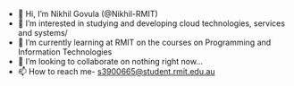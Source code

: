 - 👋 Hi, I’m Nikhil Govula (@Nikhil-RMIT)
- 👀 I’m interested in studying and developing cloud technologies, services and systems/
- 🌱 I’m currently learning at RMIT on the courses on Programming and Information Technologies
- 💞️ I’m looking to collaborate on nothing right now...
- 📫 How to reach me- s3900665@student.rmit.edu.au
